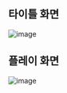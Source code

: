 ## 타이틀 화면

![image](https://user-images.githubusercontent.com/63458011/133534909-3bc8aa9f-009d-4161-bc03-7d9e26578711.png)

## 플레이 화면

![image](https://user-images.githubusercontent.com/63458011/133534924-e3bcd07c-1b17-4191-8a85-a81992283fdd.png)

